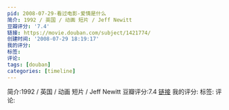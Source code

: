 ```yaml
---
pid: 2008-07-29-看过电影-爱情是什么
简介: 1992 / 英国 / 动画 短片 / Jeff Newitt
豆瓣评分: '7.4'
链接: https://movie.douban.com/subject/1421774/
创建时间: '2008-07-29 18:19:17'
我的评分:
标签:
评论:
tags: [douban]
categories: [timeline]
---
```

简介:1992 / 英国 / 动画 短片 / Jeff Newitt
豆瓣评分:7.4
[链接](https://movie.douban.com/subject/1421774/)
我的评分:
标签:
评论:

